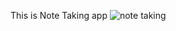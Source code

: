 This is Note Taking app
![note taking](https://github.com/Bugzseater/Note-Taking/assets/128884935/21963234-95e5-46ef-8ad1-1446f0dabc4c)
